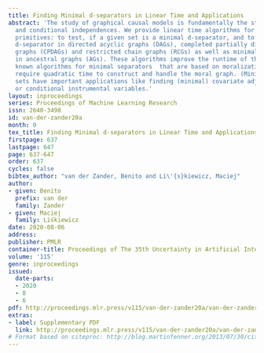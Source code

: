 ```yaml
---
title: Finding Minimal d-separators in Linear Time and Applications
abstract: 'The study of graphical causal models is fundamentally the study of separations
  and conditional independences. We provide linear time algorithms for two graphical
  primitives: to test, if a given set is a minimal d-separator, and to find a minimal
  d-separator in directed acyclic graphs (DAGs), completed partially directed acyclic
  graphs (CPDAGs) and restricted chain graphs (RCGs) as well as minimal m-separators
  in ancestral graphs (AGs). These algorithms improve the runtime of the best previously
  known algorithms for minimal separators  that are based on moralization and thus
  require quadratic time to construct and handle the moral graph. (Minimal) separating
  sets have important applications like finding (minimal) covariate adjustment sets
  or conditional instrumental variables.'
layout: inproceedings
series: Proceedings of Machine Learning Research
issn: 2640-3498
id: van-der-zander20a
month: 0
tex_title: Finding Minimal d-separators in Linear Time and Applications
firstpage: 637
lastpage: 647
page: 637-647
order: 637
cycles: false
bibtex_author: "van der Zander, Benito and Li\'{s}kiewicz, Maciej"
author:
- given: Benito
  prefix: van der
  family: Zander
- given: Maciej
  family: Liśkiewicz
date: 2020-08-06
address: 
publisher: PMLR
container-title: Proceedings of The 35th Uncertainty in Artificial Intelligence Conference
volume: '115'
genre: inproceedings
issued:
  date-parts:
  - 2020
  - 8
  - 6
pdf: http://proceedings.mlr.press/v115/van-der-zander20a/van-der-zander20a.pdf
extras:
- label: Supplementary PDF
  link: http://proceedings.mlr.press/v115/van-der-zander20a/van-der-zander20a-supp.pdf
# Format based on citeproc: http://blog.martinfenner.org/2013/07/30/citeproc-yaml-for-bibliographies/
---
```

